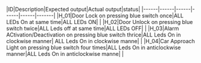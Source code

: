 |ID|Description|Expected output|Actual output|status|
|------|------|------|------|------|-------|
|H_01|Door Lock on pressing blue switch once|ALL LEDs On at same time|ALL LEDs ON| |
|H_02|Door Unlock on pressing blue switch twice|ALL Leds off at same time|ALL LEDs OFF| |
|H_03|Alarm ACtivation/Deactivation on pressing blue switch thrice|ALL Leds On in clockwise manner| ALL Leds On in clockwise manne| |
|H_04|Car Approach Light on pressing blue switch four times|ALL Leds On in anticlockwise manner|ALL Leds On in anticlockwise manne| |
